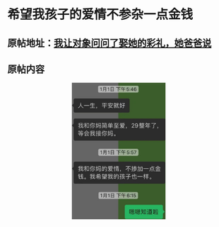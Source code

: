 # 希望我孩子的爱情不参杂一点金钱

## 原帖地址：[我让对象问问了娶她的彩礼，她爸爸说](https://api.xiaoheihe.cn/v3/bbs/app/api/web/share?link_id=98269643)

## 原帖内容
<div align="center"><img src="img1.jpeg" style="zoom: 30%;"  alt=""/></div>

